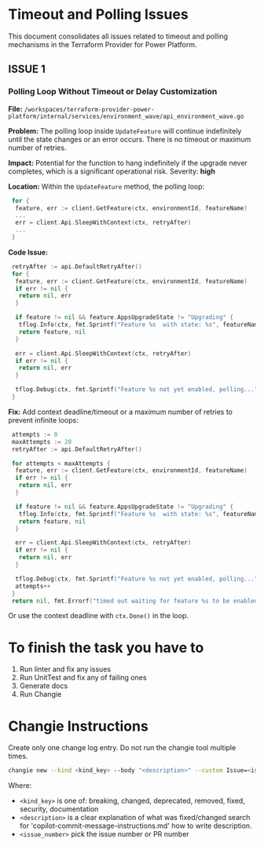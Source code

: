 # Timeout and Polling Issues

This document consolidates all issues related to timeout and polling mechanisms in the Terraform Provider for Power Platform.

## ISSUE 1

### Polling Loop Without Timeout or Delay Customization

**File:** `/workspaces/terraform-provider-power-platform/internal/services/environment_wave/api_environment_wave.go`

**Problem:** The polling loop inside `UpdateFeature` will continue indefinitely until the state changes or an error occurs. There is no timeout or maximum number of retries.

**Impact:** Potential for the function to hang indefinitely if the upgrade never completes, which is a significant operational risk. Severity: **high**

**Location:** Within the `UpdateFeature` method, the polling loop:

```go
 for {
  feature, err := client.GetFeature(ctx, environmentId, featureName)
  ...
  err = client.Api.SleepWithContext(ctx, retryAfter)
  ...
 }
```

**Code Issue:**

```go
 retryAfter := api.DefaultRetryAfter()
 for {
  feature, err := client.GetFeature(ctx, environmentId, featureName)
  if err != nil {
   return nil, err
  }

  if feature != nil && feature.AppsUpgradeState != "Upgrading" {
   tflog.Info(ctx, fmt.Sprintf("Feature %s  with state: %s", featureName, feature.AppsUpgradeState))
   return feature, nil
  }

  err = client.Api.SleepWithContext(ctx, retryAfter)
  if err != nil {
   return nil, err
  }

  tflog.Debug(ctx, fmt.Sprintf("Feature %s not yet enabled, polling...", featureName))
 }
```

**Fix:** Add context deadline/timeout or a maximum number of retries to prevent infinite loops:

```go
 attempts := 0
 maxAttempts := 20
 retryAfter := api.DefaultRetryAfter()

 for attempts < maxAttempts {
  feature, err := client.GetFeature(ctx, environmentId, featureName)
  if err != nil {
   return nil, err
  }

  if feature != nil && feature.AppsUpgradeState != "Upgrading" {
   tflog.Info(ctx, fmt.Sprintf("Feature %s  with state: %s", featureName, feature.AppsUpgradeState))
   return feature, nil
  }

  err = client.Api.SleepWithContext(ctx, retryAfter)
  if err != nil {
   return nil, err
  }

  tflog.Debug(ctx, fmt.Sprintf("Feature %s not yet enabled, polling...", featureName))
  attempts++
 }
 return nil, fmt.Errorf("timed out waiting for feature %s to be enabled in environment %s", featureName, environmentId)
```

Or use the context deadline with `ctx.Done()` in the loop.

# To finish the task you have to

1. Run linter and fix any issues
2. Run UnitTest and fix any of failing ones
3. Generate docs
4. Run Changie

# Changie Instructions

Create only one change log entry. Do not run the changie tool multiple times.

```bash
changie new --kind <kind_key> --body "<description>" --custom Issue=<issue_number>
```

Where:

- `<kind_key>` is one of: breaking, changed, deprecated, removed, fixed, security, documentation
- `<description>` is a clear explanation of what was fixed/changed search for 'copilot-commit-message-instructions.md' how to write description.
- `<issue_number>` pick the issue number or PR number

